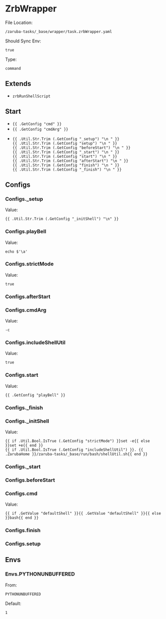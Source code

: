 
# ZrbWrapper

File Location:

    /zaruba-tasks/_base/wrapper/task.zrbWrapper.yaml

Should Sync Env:

    true

Type:

    command


## Extends

* `zrbRunShellScript`


## Start

* `{{ .GetConfig "cmd" }}`
* `{{ .GetConfig "cmdArg" }}`
*
    ```
    {{ .Util.Str.Trim (.GetConfig "_setup") "\n " }}
    {{ .Util.Str.Trim (.GetConfig "setup") "\n " }}
    {{ .Util.Str.Trim (.GetConfig "beforeStart") "\n " }}
    {{ .Util.Str.Trim (.GetConfig "_start") "\n " }}
    {{ .Util.Str.Trim (.GetConfig "start") "\n " }}
    {{ .Util.Str.Trim (.GetConfig "afterStart") "\n " }}
    {{ .Util.Str.Trim (.GetConfig "finish") "\n " }}
    {{ .Util.Str.Trim (.GetConfig "_finish") "\n " }}

    ```


## Configs


### Configs._setup

Value:

    {{ .Util.Str.Trim (.GetConfig "_initShell") "\n" }}


### Configs.playBell

Value:

    echo $'\a'


### Configs.strictMode

Value:

    true


### Configs.afterStart


### Configs.cmdArg

Value:

    -c


### Configs.includeShellUtil

Value:

    true


### Configs.start

Value:

    {{ .GetConfig "playBell" }}


### Configs._finish


### Configs._initShell

Value:

    {{ if .Util.Bool.IsTrue (.GetConfig "strictMode") }}set -e{{ else }}set +e{{ end }}
    {{ if .Util.Bool.IsTrue (.GetConfig "includeShellUtil") }}. {{ .ZarubaHome }}/zaruba-tasks/_base/run/bash/shellUtil.sh{{ end }}



### Configs._start


### Configs.beforeStart


### Configs.cmd

Value:

    {{ if .GetValue "defaultShell" }}{{ .GetValue "defaultShell" }}{{ else }}bash{{ end }}


### Configs.finish


### Configs.setup


## Envs


### Envs.PYTHONUNBUFFERED

From:

    PYTHONUNBUFFERED

Default:

    1